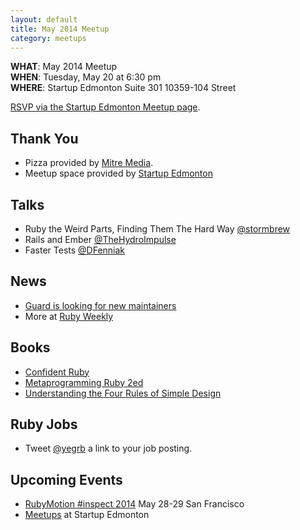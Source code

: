 ```yaml
---
layout: default
title: May 2014 Meetup
category: meetups
---
```


**WHAT**: May 2014 Meetup  
**WHEN**: Tuesday, May 20 at 6:30 pm  
**WHERE**: Startup Edmonton Suite 301 10359-104 Street  

[RSVP via the Startup Edmonton Meetup page](http://www.meetup.com/startupedmonton/events/177621352/).

## Thank You

* Pizza provided by [Mitre Media](http://mitremedia.com/).
* Meetup space provided by [Startup Edmonton](http://www.startupedmonton.com/)

## Talks

* Ruby the Weird Parts, Finding Them The Hard Way [@stormbrew](https://twitter.com/stormbrew)
* Rails and Ember [@TheHydroImpulse](https://twitter.com/TheHydroImpulse)
* Faster Tests [@DFenniak](https://twitter.com/dfenniak)

## News

* [Guard is looking for new maintainers](https://groups.google.com/forum/#!msg/guard-dev/2Td0QTvTIsE/cegvVofIJ8AJ)
* More at [Ruby Weekly](http://rubyweekly.com/issues)

## Books

* [Confident Ruby](http://pragprog.com/book/agcr/confident-ruby)
* [Metaprogramming Ruby 2ed](http://pragprog.com/book/ppmetr2/metaprogramming-ruby)
* [Understanding the Four Rules of Simple Design](https://leanpub.com/4rulesofsimpledesign)

## Ruby Jobs

* Tweet [@yegrb](https://twitter.com/yegrb) a link to your job posting.

## Upcoming Events

* [RubyMotion #inspect 2014](http://www.rubymotion.com/conference/2014/) May 28-29 San Francisco
* [Meetups](http://www.meetup.com/startupedmonton/) at Startup Edmonton

